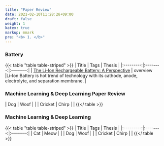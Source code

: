 ```yaml
---
title: "Paper Review"
date: 2021-02-10T11:28:28+09:00
draft: false
weight: 1
katex: true
markup: mmark
pre: "<b> 1. </b>"
---
```

### Battery
{{< table "table table-striped" >}}
| Title  | Tags | Thesis |
|:---------:|:--------:|:--------:|
| [The Li-Ion Rechargeable Battery: A Perspective](/paper_review/battery/goodenough2013.md)       | overview     |Li-Ion Battery is hot trend of technology with its cathode, anode, electrolyte, and separation membrane.          |
### Machine Learning & Deep Learning Paper Review
| Dog       | Woof     |          |
| Cricket   | Chirp    |          |
{{</ table >}}

### Machine Learning & Deep Learning
{{< table "table table-striped" >}}
| Title  | Tags | Thesis |
|:---------:|:--------:|:--------:|
| Cat       | Meow     |          |
| Dog       | Woof     |          |
| Cricket   | Chirp    |          |
{{</ table >}}
